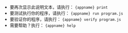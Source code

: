  - 要再次显示此说明文本，请执行： `{appname} print`
 - 要测试执行你的程序，请执行： `{appname} run program.js`
 - 要验证你的程序，请执行： `{appname} verify program.js`
 - 需要帮助？执行： `{appname} help`
